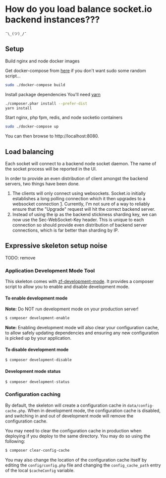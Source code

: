 # How do you load balance socket.io backend instances???

`¯\_(ツ)_/¯`

## Setup

Build nginx and node docker images

Get docker-compose from [here](https://docs.docker.com/compose/install/) if you don't want sudo some random script...
```bash
sudo ./docker-compose build
```

Install package dependencies
You'll need [yarn](https://yarnpkg.com/lang/en/docs/install/)
```bash
./composer.phar install --prefer-dist
yarn install
```

Start nginx, php fpm, redis, and node socketio containers
```bash
sudo ./docker-compose up
```

You can then browse to http://localhost:8080.

## Load balancing
Each socket will connect to a backend node socket daemon.
The name of the socket process will be reported in the UI.

In order to provide an even distribution of client amongst the backend servers, two things have been done.

1. The clients will only connect using websockets. Socket.io initially establishes a long polling connection which it then upgrades to a websocket connection [1](https://socket.io/docs/client-api/#with-websocket-transport-only). Currently, I'm not sure of a way to reliably ensure that the "Upgrade" request will hit the correct backend server.
2. Instead of using the ip as the backend stickiness sharding key, we can now use the Sec-WebSocket-Key header.  This is unique to each connection so should provide even distribution of backend server connections, which is far better than sharding by IP.


## Expressive skeleton setup noise
TODO: remove
### Application Development Mode Tool

This skeleton comes with [zf-development-mode](https://github.com/zfcampus/zf-development-mode).
It provides a composer script to allow you to enable and disable development mode.

#### To enable development mode

**Note:** Do NOT run development mode on your production server!

```bash
$ composer development-enable
```

**Note:** Enabling development mode will also clear your configuration cache, to
allow safely updating dependencies and ensuring any new configuration is picked
up by your application.

#### To disable development mode

```bash
$ composer development-disable
```

#### Development mode status

```bash
$ composer development-status
```

### Configuration caching

By default, the skeleton will create a configuration cache in
`data/config-cache.php`. When in development mode, the configuration cache is
disabled, and switching in and out of development mode will remove the
configuration cache.

You may need to clear the configuration cache in production when deploying if
you deploy to the same directory. You may do so using the following:

```bash
$ composer clear-config-cache
```

You may also change the location of the configuration cache itself by editing
the `config/config.php` file and changing the `config_cache_path` entry of the
local `$cacheConfig` variable.
